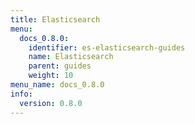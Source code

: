 ```yaml
---
title: Elasticsearch
menu:
  docs_0.8.0:
    identifier: es-elasticsearch-guides
    name: Elasticsearch
    parent: guides
    weight: 10
menu_name: docs_0.8.0
info:
  version: 0.8.0
---
```


